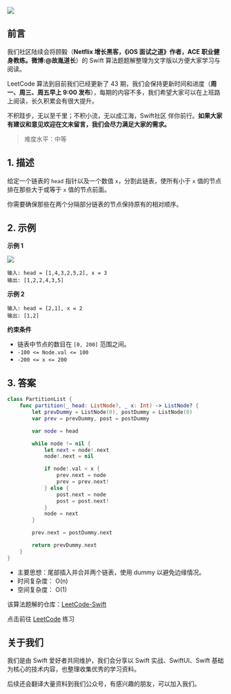 ![](https://upload-images.jianshu.io/upload_images/2829694-8d80389416deefc4.png?imageMogr2/auto-orient/strip%7CimageView2/2/w/1240)

## 前言

我们社区陆续会将顾毅（**Netflix 增长黑客，《iOS 面试之道》作者，ACE 职业健身教练。微博:@故胤道长**）的 Swift 算法题题解整理为文字版以方便大家学习与阅读。

LeetCode 算法到目前我们已经更新了 43 期，我们会保持更新时间和进度（**周一、周三、周五早上 9:00 发布**），每期的内容不多，我们希望大家可以在上班路上阅读，长久积累会有很大提升。

不积跬步，无以至千里；不积小流，无以成江海，Swift社区 伴你前行。**如果大家有建议和意见欢迎在文末留言，我们会尽力满足大家的需求。**

> 难度水平：中等

## 1. 描述
给定一个链表的 `head` 指针以及一个数值 `x`，分割此链表，使所有小于 `x` 值的节点排在那些大于或等于 `x` 值的节点前面。

你需要确保那些在两个分隔部分链表的节点保持原有的相对顺序。

## 2. 示例

**示例 1**

![](https://assets.leetcode.com/uploads/2021/01/04/partition.jpg)

```
输入: head = [1,4,3,2,5,2], x = 3
输出: [1,2,2,4,3,5]
```

**示例 2**

```
输入: head = [2,1], x = 2
输出: [1,2]
```

**约束条件**

- 链表中节点的数目在 `[0, 200]` 范围之间。
- `-100 <= Node.val <= 100`
- `-200 <= x <= 200`


## 3. 答案

```swift
class PartitionList {
    func partition(_ head: ListNode?, _ x: Int) -> ListNode? {
        let prevDummy = ListNode(0), postDummy = ListNode(0)
        var prev = prevDummy, post = postDummy

        var node = head

        while node != nil {
            let next = node!.next
            node!.next = nil

            if node!.val < x {
                prev.next = node
                prev = prev.next!
            } else {
                post.next = node
                post = post.next!
            }
            node = next
        }

        prev.next = postDummy.next

        return prevDummy.next
    }
}
```

* 主要思想：尾部插入并合并两个链表，使用 dummy 以避免边缘情况。
* 时间复杂度： O(n)
* 空间复杂度： O(1)

该算法题解的仓库：[LeetCode-Swift](https://github.com/soapyigu/LeetCode-Swift "LeetCode-Swift")

点击前往 [LeetCode](https://leetcode.com/problems/partition-list/ "LeetCode") 练习

## 关于我们

我们是由 Swift 爱好者共同维护，我们会分享以 Swift 实战、SwiftUI、Swift 基础为核心的技术内容，也整理收集优秀的学习资料。

后续还会翻译大量资料到我们公众号，有感兴趣的朋友，可以加入我们。
